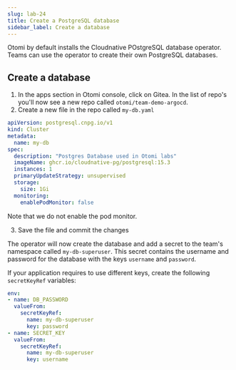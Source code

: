 ```yaml
---
slug: lab-24
title: Create a PostgreSQL database
sidebar_label: Create a database
---
```


Otomi by default installs the Cloudnative POstgreSQL database operator. Teams can use the operator to create their own PostgreSQL databases.

## Create a database

1. In the apps section in Otomi console, click on Gitea. In the list of repo's you'll now see a new repo called `otomi/team-demo-argocd`.
2. Create a new file in the repo called `my-db.yaml`

```yaml
apiVersion: postgresql.cnpg.io/v1
kind: Cluster
metadata:
  name: my-db
spec:
  description: "Postgres Database used in Otomi labs"
  imageName: ghcr.io/cloudnative-pg/postgresql:15.3
  instances: 1
  primaryUpdateStrategy: unsupervised
  storage:
    size: 1Gi
  monitoring:
    enablePodMonitor: false
```
Note that we do not enable the pod monitor.

3. Save the file and commit the changes

The operator will now create the database and add a secret to the team's namespace called `my-db-superuser`. This secret contains the username and password for the database with the keys `username` and `password`.

If your application requires to use different keys, create the following `secretKeyRef` variables:

```yaml
env:
- name: DB_PASSWORD
  valueFrom:
    secretKeyRef:
      name: my-db-superuser
      key: password
- name: SECRET_KEY
  valueFrom:
    secretKeyRef:
      name: my-db-superuser
      key: username
```
